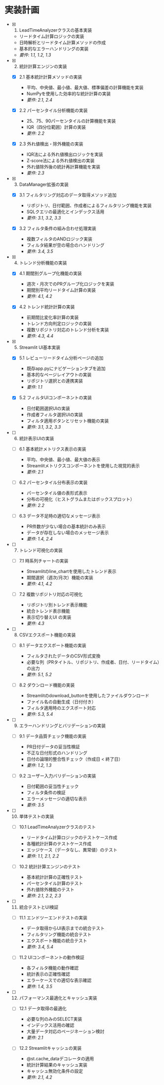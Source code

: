 # 実装計画

- [x] 1. LeadTimeAnalyzerクラスの基本実装
  - リードタイム計算ロジックの実装
  - 日時解析とリードタイム計算メソッドの作成
  - 基本的なエラーハンドリングの実装
  - _要件: 1.1, 1.2, 1.3_

- [x] 2. 統計計算エンジンの実装
  - [x] 2.1 基本統計計算メソッドの実装
    - 平均、中央値、最小値、最大値、標準偏差の計算機能を実装
    - NumPyを使用した効率的な統計計算の実装
    - _要件: 2.1, 2.4_

  - [x] 2.2 パーセンタイル分析機能の実装
    - 25、75、90パーセンタイルの計算機能を実装
    - IQR（四分位範囲）計算の実装
    - _要件: 2.2_

  - [x] 2.3 外れ値検出・除外機能の実装
    - IQR法による外れ値検出ロジックを実装
    - Z-score法による外れ値検出の実装
    - 外れ値除外後の統計再計算機能を実装
    - _要件: 2.3_

- [x] 3. DataManager拡張の実装
  - [x] 3.1 フィルタリング対応のデータ取得メソッド追加
    - リポジトリ、日付範囲、作成者によるフィルタリング機能を実装
    - SQLクエリの最適化とインデックス活用
    - _要件: 3.1, 3.2, 3.3_

  - [x] 3.2 フィルタ条件の組み合わせ処理実装
    - 複数フィルタのANDロジック実装
    - フィルタ結果が空の場合のハンドリング
    - _要件: 3.4, 3.5_

- [x] 4. トレンド分析機能の実装
  - [x] 4.1 期間別グループ化機能の実装
    - 週次・月次でのPRグループ化ロジックを実装
    - 期間別平均リードタイム計算の実装
    - _要件: 4.1, 4.2_

  - [x] 4.2 トレンド統計計算の実装
    - 前期間比変化率計算の実装
    - トレンド方向判定ロジックの実装
    - 複数リポジトリ対応のトレンド分析を実装
    - _要件: 4.3, 4.4_

- [x] 5. Streamlit UI基本実装
  - [x] 5.1 レビューリードタイム分析ページの追加
    - 既存app.pyにナビゲーションタブを追加
    - 基本的なページレイアウトの実装
    - リポジトリ選択との連携実装
    - _要件: 1.1_

  - [x] 5.2 フィルタUIコンポーネントの実装
    - 日付範囲選択UIの実装
    - 作成者フィルタ選択UIの実装
    - フィルタ適用ボタンとリセット機能の実装
    - _要件: 3.1, 3.2, 3.3_

- [ ] 6. 統計表示UIの実装
  - [ ] 6.1 基本統計メトリクス表示の実装
    - 平均、中央値、最小値、最大値の表示
    - Streamlitメトリクスコンポーネントを使用した視覚的表示
    - _要件: 2.1_

  - [ ] 6.2 パーセンタイル分布表示の実装
    - パーセンタイル値の表形式表示
    - 分布の可視化（ヒストグラムまたはボックスプロット）
    - _要件: 2.2_

  - [ ] 6.3 データ不足時の適切なメッセージ表示
    - PR件数が少ない場合の基本統計のみ表示
    - データが存在しない場合のメッセージ表示
    - _要件: 1.4, 2.4_

- [ ] 7. トレンド可視化の実装
  - [ ] 7.1 時系列チャートの実装
    - Streamlitのline_chartを使用したトレンド表示
    - 期間選択（週次/月次）機能の実装
    - _要件: 4.1, 4.2_

  - [ ] 7.2 複数リポジトリ対応の可視化
    - リポジトリ別トレンド表示機能
    - 統合トレンド表示機能
    - 表示切り替えUI の実装
    - _要件: 4.3_

- [ ] 8. CSVエクスポート機能の実装
  - [ ] 8.1 データエクスポート機能の実装
    - フィルタされたデータのCSV形式変換
    - 必要な列（PRタイトル、リポジトリ、作成者、日付、リードタイム）の出力
    - _要件: 5.1, 5.2_

  - [ ] 8.2 ダウンロード機能の実装
    - Streamlitのdownload_buttonを使用したファイルダウンロード
    - ファイル名の自動生成（日付付き）
    - フィルタ適用時のエクスポート対応
    - _要件: 5.3, 5.4_

- [ ] 9. エラーハンドリングとバリデーションの実装
  - [ ] 9.1 データ品質チェック機能の実装
    - PR日付データの妥当性検証
    - 不正な日付形式のハンドリング
    - 日付の論理的整合性チェック（作成日 < 終了日）
    - _要件: 1.2, 1.3_

  - [ ] 9.2 ユーザー入力バリデーションの実装
    - 日付範囲の妥当性チェック
    - フィルタ条件の検証
    - エラーメッセージの適切な表示
    - _要件: 3.5_

- [ ] 10. 単体テストの実装
  - [ ] 10.1 LeadTimeAnalyzerクラスのテスト
    - リードタイム計算ロジックのテストケース作成
    - 各種統計計算のテストケース作成
    - エッジケース（データなし、異常値）のテスト
    - _要件: 1.1, 2.1, 2.2_

  - [ ] 10.2 統計計算エンジンのテスト
    - 基本統計計算の正確性テスト
    - パーセンタイル計算のテスト
    - 外れ値除外機能のテスト
    - _要件: 2.1, 2.2, 2.3_

- [ ] 11. 統合テストとUI検証
  - [ ] 11.1 エンドツーエンドテストの実装
    - データ取得からUI表示までの統合テスト
    - フィルタリング機能の統合テスト
    - エクスポート機能の統合テスト
    - _要件: 3.4, 5.4_

  - [ ] 11.2 UIコンポーネントの動作検証
    - 各フィルタ機能の動作確認
    - 統計表示の正確性確認
    - エラーケースでの適切な表示確認
    - _要件: 1.4, 3.5_

- [ ] 12. パフォーマンス最適化とキャッシュ実装
  - [ ] 12.1 データ取得の最適化
    - 必要な列のみのSELECT実装
    - インデックス活用の確認
    - 大量データ対応のページネーション検討
    - _要件: 2.1_

  - [ ] 12.2 Streamlitキャッシュの実装
    - @st.cache_dataデコレータの適用
    - 統計計算結果のキャッシュ実装
    - キャッシュ無効化条件の設定
    - _要件: 2.1, 4.2_